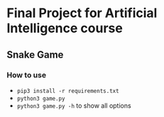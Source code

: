 # Final Project for Artificial Intelligence course
## Snake Game

### How to use
* `pip3 install -r requirements.txt`  
* `python3 game.py`
* `python3 game.py -h` to show all options